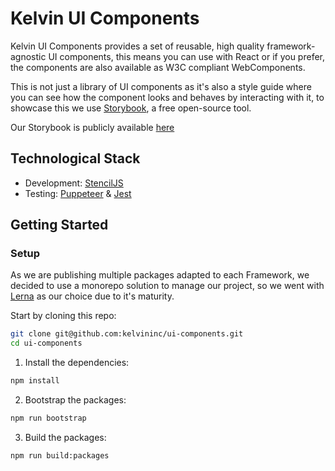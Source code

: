 # Kelvin UI Components

Kelvin UI Components provides a set of reusable, high quality framework-agnostic UI components, this means you can use with React or if you prefer, the components are also available as W3C compliant WebComponents.

This is not just a library of UI components as it's also a style guide where you can see how the component looks and behaves by interacting with it, to showcase this we use [Storybook](https://storybook.js.org/), a free open-source tool.

Our Storybook is publicly available [here](https://kelvininc.github.io/ui-components/)

## Technological Stack

-   Development: [StencilJS](https://stenciljs.com/docs/introduction)
-   Testing: [Puppeteer](https://pptr.dev/) & [Jest](https://jestjs.io/)

## Getting Started

### Setup

As we are publishing multiple packages adapted to each Framework, we decided to use a monorepo solution to manage our project, so we went with [Lerna](https://lerna.js.org/) as our choice due to it's maturity.

Start by cloning this repo:

```bash
git clone git@github.com:kelvininc/ui-components.git
cd ui-components
```

1. Install the dependencies:

```bash
npm install
```

2. Bootstrap the packages:

```bash
npm run bootstrap
```

3. Build the packages:

```bash
npm run build:packages
```
